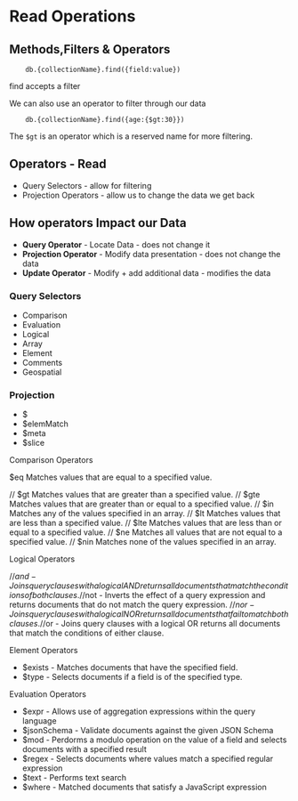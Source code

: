 # Read Operations

## Methods,Filters & Operators

        db.{collectionName}.find({field:value})

find accepts a filter

We can also use an operator to filter through our data

        db.{collectionName}.find({age:{$gt:30}})

The `$gt` is an operator which is a reserved name for more filtering.

## Operators - Read

- Query Selectors - allow for filtering
- Projection Operators - allow us to change the data we get back

## How operators Impact our Data

- **Query Operator** - Locate Data - does not change it
- **Projection Operator** - Modify data presentation - does not change the data
- **Update Operator** - Modify + add additional data - modifies the data

### Query Selectors

- Comparison
- Evaluation
- Logical
- Array
- Element
- Comments
- Geospatial

### Projection

- \$
- \$elemMatch
- \$meta
- \$slice

Comparison Operators

\$eq Matches values that are equal to a specified value.

// $gt	Matches values that are greater than a specified value.
// $gte Matches values that are greater than or equal to a specified value.
// $in	Matches any of the values specified in an array.
// $lt Matches values that are less than a specified value.
// $lte	Matches values that are less than or equal to a specified value.
// $ne Matches all values that are not equal to a specified value.
// \$nin Matches none of the values specified in an array.

Logical Operators

//$and - Joins query clauses with a logical AND returns all documents that match the conditions of both clauses.
//$not - Inverts the effect of a query expression and returns documents that do not match the query expression.
//$nor - Joins query clauses with a logical NOR returns all documents that fail to match both clauses.
//$or - Joins query clauses with a logical OR returns all documents that match the conditions of either clause.

Element Operators

- \$exists - Matches documents that have the specified field.
- \$type - Selects documents if a field is of the specified type.

Evaluation Operators
- $expr - Allows use of aggregation expressions within the query language
- $jsonSchema - Validate documents against the given JSON Schema
- $mod - Perdorms a modulo operation on the value of a field and selects documents with a specified result
- $regex - Selects documents where values match a specified regular expression
- $text - Performs text search
- $where - Matched documents that satisfy a JavaScript expression